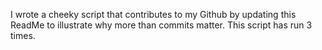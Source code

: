 I wrote a cheeky script that contributes to my Github by updating this ReadMe to illustrate why more than commits matter. This script has run 3 times.